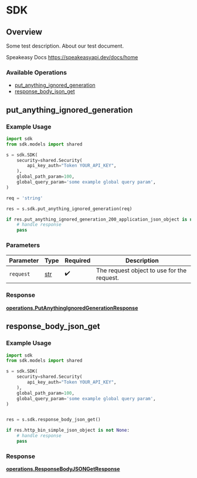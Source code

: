 # SDK


## Overview

Some test description.
About our test document.

Speakeasy Docs
<https://speakeasyapi.dev/docs/home>
### Available Operations

* [put_anything_ignored_generation](#put_anything_ignored_generation)
* [response_body_json_get](#response_body_json_get)

## put_anything_ignored_generation

### Example Usage

```python
import sdk
from sdk.models import shared

s = sdk.SDK(
    security=shared.Security(
        api_key_auth="Token YOUR_API_KEY",
    ),
    global_path_param=100,
    global_query_param='some example global query param',
)

req = 'string'

res = s.sdk.put_anything_ignored_generation(req)

if res.put_anything_ignored_generation_200_application_json_object is not None:
    # handle response
    pass
```

### Parameters

| Parameter                                  | Type                                       | Required                                   | Description                                |
| ------------------------------------------ | ------------------------------------------ | ------------------------------------------ | ------------------------------------------ |
| `request`                                  | [str](../../models//.md)                   | :heavy_check_mark:                         | The request object to use for the request. |


### Response

**[operations.PutAnythingIgnoredGenerationResponse](../../models/operations/putanythingignoredgenerationresponse.md)**


## response_body_json_get

### Example Usage

```python
import sdk
from sdk.models import shared

s = sdk.SDK(
    security=shared.Security(
        api_key_auth="Token YOUR_API_KEY",
    ),
    global_path_param=100,
    global_query_param='some example global query param',
)


res = s.sdk.response_body_json_get()

if res.http_bin_simple_json_object is not None:
    # handle response
    pass
```


### Response

**[operations.ResponseBodyJSONGetResponse](../../models/operations/responsebodyjsongetresponse.md)**

